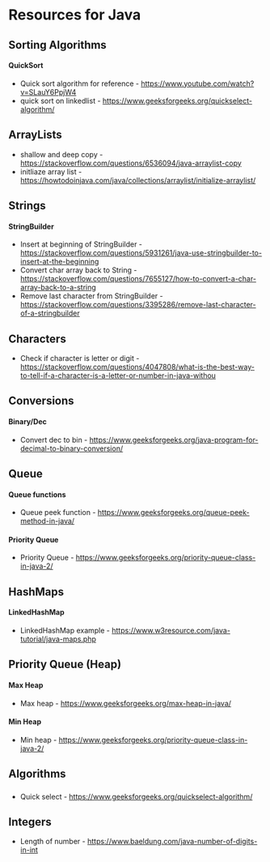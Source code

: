 # Resources for Java

## Sorting Algorithms
#### QuickSort
* Quick sort algorithm for reference - https://www.youtube.com/watch?v=SLauY6PpjW4
* quick sort on linkedlist - https://www.geeksforgeeks.org/quickselect-algorithm/


## ArrayLists
* shallow and deep copy - https://stackoverflow.com/questions/6536094/java-arraylist-copy
* initliaze array list - https://howtodoinjava.com/java/collections/arraylist/initialize-arraylist/

## Strings
#### StringBuilder
* Insert at beginning of StringBuilder - https://stackoverflow.com/questions/5931261/java-use-stringbuilder-to-insert-at-the-beginning
* Convert char array back to String - https://stackoverflow.com/questions/7655127/how-to-convert-a-char-array-back-to-a-string
* Remove last character from StringBuilder - https://stackoverflow.com/questions/3395286/remove-last-character-of-a-stringbuilder

## Characters
 * Check if character is letter or digit - https://stackoverflow.com/questions/4047808/what-is-the-best-way-to-tell-if-a-character-is-a-letter-or-number-in-java-withou

## Conversions
#### Binary/Dec
* Convert dec to bin - https://www.geeksforgeeks.org/java-program-for-decimal-to-binary-conversion/

## Queue
#### Queue functions
* Queue peek function - https://www.geeksforgeeks.org/queue-peek-method-in-java/

#### Priority Queue
* Priority Queue - https://www.geeksforgeeks.org/priority-queue-class-in-java-2/

## HashMaps
#### LinkedHashMap
* LinkedHashMap example - https://www.w3resource.com/java-tutorial/java-maps.php

## Priority Queue (Heap)
#### Max Heap
* Max heap - https://www.geeksforgeeks.org/max-heap-in-java/

#### Min Heap
* Min heap - https://www.geeksforgeeks.org/priority-queue-class-in-java-2/

## Algorithms
#####
* Quick select - https://www.geeksforgeeks.org/quickselect-algorithm/

## Integers
* Length of number - https://www.baeldung.com/java-number-of-digits-in-int
